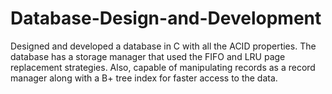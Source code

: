 # Database-Design-and-Development
Designed and developed a database in C with all the ACID properties. The database has a storage manager that used the FIFO and LRU page replacement strategies. Also, capable of manipulating records as a record manager along with a B+ tree index for faster access to the data.
